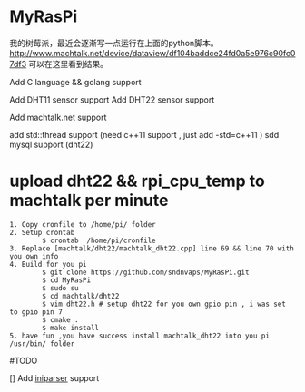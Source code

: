 MyRasPi
=======

我的树莓派，最近会逐渐写一点运行在上面的python脚本。
 http://www.machtalk.net/device/dataview/df104baddce24fd0a5e976c90fc07df3 可以在这里看到结果。

Add C language && golang support 

Add DHT11 sensor support 
Add DHT22 sensor support 

Add machtalk.net support 

add std::thread support (need c++11 support , just add -std=c++11 )
sdd mysql support (dht22)


# upload dht22 && rpi_cpu_temp to machtalk per minute 

	1. Copy cronfile to /home/pi/ folder 
	2. Setup crontab 
			$ crontab  /home/pi/cronfile 
	3. Replace [machtalk/dht22/machtalk_dht22.cpp] line 69 && line 70 with you own info 
	4. Build for you pi 
			$ git clone https://github.com/sndnvaps/MyRasPi.git 
			$ cd MyRasPi 
			$ sudo su
			$ cd machtalk/dht22 
			$ vim dht22.h # setup dht22 for you own gpio pin , i was set to gpio pin 7 
			$ cmake . 
			$ make install 
	5. have fun ,you have success install machtalk_dht22 into you pi /usr/bin/ folder 


#TODO 

[] Add [iniparser](https://github.com/ndevilla/iniparser) support 



